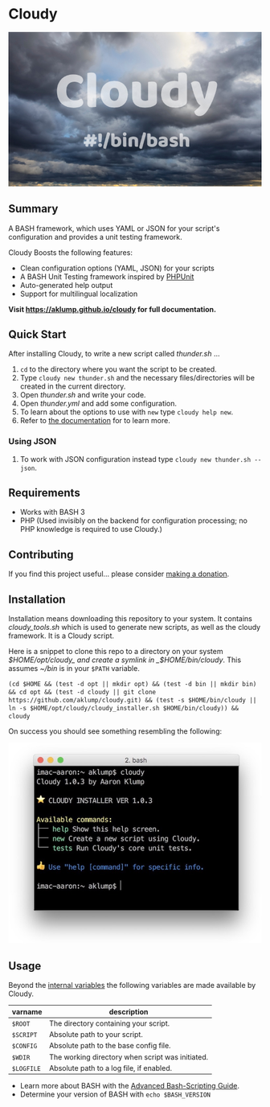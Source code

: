 # Cloudy

![cloudy](images/screenshot.jpg)

## Summary

A BASH framework, which uses YAML or JSON for your script's configuration and provides a unit testing framework.

Cloudy Boosts the following features:

* Clean configuration options (YAML, JSON) for your scripts
* A BASH Unit Testing framework inspired by [PHPUnit](https://phpunit.de)
* Auto-generated help output
* Support for multilingual localization

**Visit <https://aklump.github.io/cloudy> for full documentation.**

## Quick Start

After installing Cloudy, to write a new script called _thunder.sh_ ...

1. `cd` to the directory where you want the script to be created.
1. Type `cloudy new thunder.sh` and the necessary files/directories will be created in the current directory.
1. Open _thunder.sh_ and write your code.
1. Open _thunder.yml_ and add some configuration.
1. To learn about the options to use with `new` type `cloudy help new`.
1. Refer to [the documentation](https://aklump.github.io/cloudy/README.html) for to learn more.
 
### Using JSON

1. To work with JSON configuration instead type `cloudy new thunder.sh --json`.
 
## Requirements

* Works with BASH 3
* PHP (Used invisibly on the backend for configuration processing; no PHP knowledge is required to use Cloudy.)

## Contributing

If you find this project useful... please consider [making a donation](https://www.paypal.com/cgi-bin/webscr?cmd=_s-xclick&hosted_button_id=4E5KZHDQCEUV8&item_name=Gratitude%20for%20aklump%2Fcloudy).

## Installation

Installation means downloading this repository to your system.  It contains _cloudy_tools.sh_ which is used to generate new scripts, as well as the cloudy framework.  It is a Cloudy script.

Here is a snippet to clone this repo to a directory on your system _$HOME/opt/cloudy_ and create a symlink in _$HOME/bin/cloudy_.  This assumes _~/bin_ is in your `$PATH` variable.

    (cd $HOME && (test -d opt || mkdir opt) && (test -d bin || mkdir bin) && cd opt && (test -d cloudy || git clone https://github.com/aklump/cloudy.git) && (test -s $HOME/bin/cloudy || ln -s $HOME/opt/cloudy/cloudy_installer.sh $HOME/bin/cloudy)) && cloudy

On success you should see something resembling the following:

![Successful installation](images/installed.jpg)

## Usage

Beyond the [internal variables](https://www.tldp.org/LDP/abs/html/internalvariables.html#BASHSUBSHELLREF) the following variables are made available by Cloudy.

| varname | description |
|----------|----------|
| `$ROOT` | The directory containing your script. |
| `$SCRIPT` | Absolute path to your script.  |
| `$CONFIG` | Absolute path to the base config file. |
| `$WDIR` | The working directory when script was initiated. |
| `$LOGFILE` | Absolute path to a log file, if enabled. |

* Learn more about BASH with the [Advanced Bash-Scripting Guide](https://www.tldp.org/LDP/abs/html/).
* Determine your version of BASH with `echo $BASH_VERSION`
